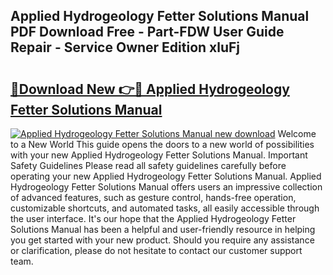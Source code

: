 ## Applied Hydrogeology Fetter Solutions Manual PDF Download Free - Part-FDW User Guide Repair - Service Owner Edition xluFj

# <h2><a href="http://bc50867.oget.top/?id=Applied+Hydrogeology+Fetter+Solutions+Manual">🔗Download New 👉🔴 Applied Hydrogeology Fetter Solutions Manual</a></h2>

[![Applied Hydrogeology Fetter Solutions Manual new download](https://i.imgur.com/5g1atiW.png)](http://bc50867.oget.top/?id=Applied+Hydrogeology+Fetter+Solutions+Manual)
Welcome to a New World This guide opens the doors to a new world of possibilities with your new Applied Hydrogeology Fetter Solutions Manual. Important Safety Guidelines Please read all safety guidelines carefully before operating your new Applied Hydrogeology Fetter Solutions Manual. Applied Hydrogeology Fetter Solutions Manual offers users an impressive collection of advanced features, such as gesture control, hands-free operation, customizable shortcuts, and automated tasks, all easily accessible through the user interface. It's our hope that the Applied Hydrogeology Fetter Solutions Manual has been a helpful and user-friendly resource in helping you get started with your new product. Should you require any assistance or clarification, please do not hesitate to contact our customer support team.
